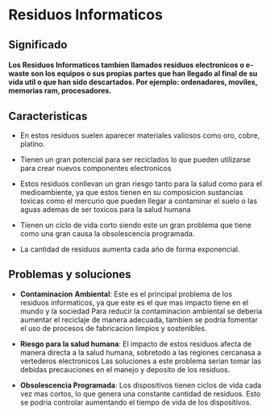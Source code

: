# Residuos Informaticos

## Significado 

#### Los Residuos Informaticos tambien llamados residuos electronicos o e-waste son los equipos o sus propias partes que han llegado al final de su vida util o que han sido descartados. Por ejemplo: ordenadores, moviles, memorias ram, procesadores.

## Caracteristicas

- En estos residuos suelen aparecer materiales valiosos como oro, cobre, platino.

- Tienen un gran potencial para ser reciclados lo que pueden utilizarse para crear nuevos componentes electronicos

- Estos residuos conllevan un gran riesgo tanto para la salud como para el medioambiente, ya que estos tienen en su composicion sustancias toxicas como el mercurio que pueden llegar a contaminar el suelo o las aguas ademas de ser toxicos para la salud humana

 - Tienen un ciclo de vida corto siendo este un gran problema que tiene como una gran causa la obsolescencia programada.

 - La cantidad de residuos aumenta cada año de forma exponencial.


## Problemas y soluciones

- **Contaminacion** **Ambiental**: Este es el principal problema de los residuos informaticos, ya que este es el que mas impacto tiene en el mundo y la sociedad
 Para reducir la contaminacion ambiental se deberia aumentar el reciclaje de manera adecuada, tambien se podria fomentar el uso de procesos de fabricacion limpios y sostenibles.

- **Riesgo para la salud humana**: El impacto de estos residuos afecta de manera directa a la salud humana, sobretodo a las regiones cercanasa a vertederos electronicos
   Las soluciones a este problema serian tomar las debidas precauciones en el manejo y deposito de los residuos.

-  **Obsolescencia Programada**: Los dispositivos tienen ciclos de vida cada vez mas cortos, lo que genera una constante cantidad de residuos.
Esto se podria controlar aumentando el tiempo de vida de los dispositivos.
